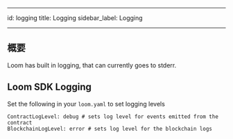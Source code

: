 * * *

id: logging title: Logging sidebar_label: Logging

* * *

## 概要

Loom has built in logging, that can currently goes to stderr.

## Loom SDK Logging

Set the following in your `loom.yaml` to set logging levels

    ContractLogLevel: debug # sets log level for events emitted from the contract
    BlockchainLogLevel: error # sets log level for the blockchain logs